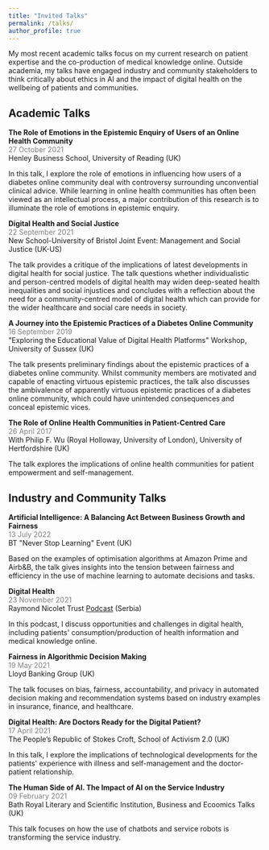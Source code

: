 ```yaml
---
title: "Invited Talks"
permalink: /talks/
author_profile: true
---
```


My most recent academic talks focus on my current research on patient expertise and the co-production of medical knowledge online. Outside academia, my talks have engaged industry and community stakeholders to think critically about ethics in AI and the impact of digital health on the wellbeing of patients and communities.  

## Academic Talks  

**The Role of Emotions in the Epistemic Enquiry of Users of an Online Health Community**  
<span style="color:grey">27 October 2021</span>  
Henley Business School, University of Reading (UK)  

In this talk, I explore the role of emotions in influencing how users of a diabetes online community deal with controversy surrounding unconvential clinical advice. While learning in online health communities has often been viewed as an intellectual process, a major contribution of this research is to illuminate the role of emotions in epistemic enquiry.  

**Digital Health and Social Justice**  
<span style="color:grey">22 September 2021</span>  
New School-University of Bristol Joint Event: Management and Social Justice (UK-US)  

The talk provides a critique of the implications of latest developments in digital health for social justice. The talk questions whether individualistic and person-centred models of digital health may widen deep-seated health inequalities and social injustices and concludes with a reflection about the need for a community-centred model of digital health which can provide for the wider healthcare and social care needs in society.

**A Journey into the Epistemic Practices of a Diabetes Online Community**  
<span style="color:grey">16 September 2019</span>  
"Exploring the Educational Value of Digital Health Platforms" Workshop, University of Sussex (UK)  

The talk presents preliminary findings about the epistemic practices of a diabetes online community. Whilst community members are motivated and capable of enacting virtuous epistemic practices, the talk also discusses the ambivalence of apparently virtuous epistemic practices of a diabetes online community, which could have unintended consequences and conceal epistemic vices.  

**The Role of Online Health Communities in Patient-Centred Care**  
<span style="color:grey">26 April 2017</span>  
With Philip F. Wu (Royal Holloway, University of London), University of Hertfordshire (UK)  

The talk explores the implications of online health communities for patient empowerment and self-management.  

## Industry and Community Talks  

**Artificial Intelligence: A Balancing Act Between Business Growth and Fairness**  
<span style="color:grey">13 July 2022</span>  
BT "Never Stop Learning" Event (UK)  

Based on the examples of optimisation algorithms at Amazon Prime and Airb&B, the talk gives insights into the tension between fairness and efficiency in the use of machine learning to automate decisions and tasks.

**Digital Health**  
<span style="color:grey">23 November 2021</span>  
Raymond Nicolet Trust [Podcast](https://www.youtube.com/watch?v=bTqXZvDHd3A) (Serbia)  

In this podcast, I discuss opportunities and challenges in digital health, including patients' consumption/production of health information and medical knowledge online. 

**Fairness in Algorithmic Decision Making**  
<span style="color:grey">19 May 2021</span>  
Lloyd Banking Group (UK)  

The talk focuses on bias, fairness, accountability, and privacy in automated decision making and recommendation systems based on industry examples in insurance, finance, and healthcare.  

**Digital Health: Are Doctors Ready for the Digital Patient?**  
<span style="color:grey">17 April 2021</span>  
The People’s Republic of Stokes Croft, School of Activism 2.0 (UK)  

In this talk, I explore the implications of technological developments for the patients' experience with illness and self-management and the doctor-patient relationship.  

**The Human Side of AI. The Impact of AI on the Service Industry**  
<span style="color:grey">09 February 2021</span>  
Bath Royal Literary and Scientific Institution, Business and Ecoomics Talks (UK)  

This talk focuses on how the use of chatbots and service robots is transforming the service industry.  



